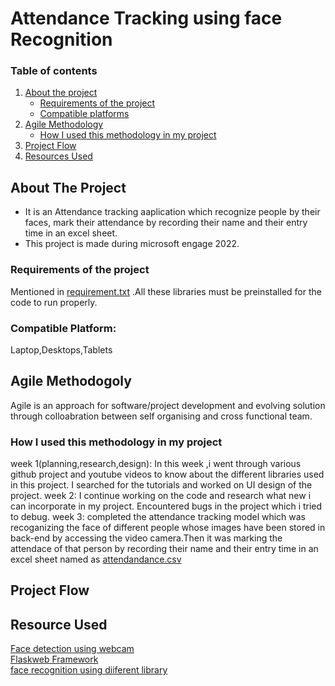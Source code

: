 # Attendance Tracking using face Recognition
### Table of contents <BR>
1. [About the project](https://github.com/ADHYA-MITTAL/face-recognition#about-the-project)<br>
    - [Requirements of the project](https://github.com/ADHYA-MITTAL/face-recognition#requirements-of-the-project)<br>
    - [Compatible platforms](https://github.com/ADHYA-MITTAL/face-recognition#compatible-platform)<br>  
2. [Agile Methodology](https://github.com/ADHYA-MITTAL/face-recognition/#agile-methodogoly)<br>
    - [How I used this methodology in my project](https://github.com/ADHYA-MITTAL/face-recognition#how-i-used-this-methodology-in-my-project)<br>
3. [Project Flow](https://github.com/ADHYA-MITTAL/face-recognition/#project-flow) <br>
4. [Resources Used](https://github.com/ADHYA-MITTAL/face-recognition/#resource-used)
  
## About The Project
- It is an Attendance tracking aaplication which recognize people by their faces, mark their attendance by recording their name and their entry time in an excel sheet.
- This project is made during microsoft engage 2022.<br>
### Requirements of the project
Mentioned in [requirement.txt](https://github.com/ADHYA-MITTAL/face-recognition/blob/main/requirement.txt) .All these libraries must be preinstalled for the code to run properly. <br>
### Compatible Platform:<br>
Laptop,Desktops,Tablets
## Agile Methodogoly
Agile is an approach for software/project development and evolving solution through colloabration between self organising and cross functional team.
### How I used this methodology in my project
week 1(planning,research,design):
In this week ,i went through various github project and youtube videos to know about the different libraries used in this project. I searched for the tutorials and worked on UI design of the project.
week 2:
 I continue working on the code and research what new i can incorporate in my project. Encountered bugs in the project which i tried to debug.
week 3: 
 completed the attendance tracking model which was recoganizing the face of different people whose images have been stored in back-end by accessing the video camera.Then it was marking the attendace of that person by recording their name and their entry time in an excel sheet named as [attendandance.csv]()
## Project Flow
  
## Resource Used
 [Face detection using webcam](https://realpython.com/face-detection-in-python-using-a-webcam/#pre-requisites)<br>
 [Flaskweb Framework](https://www.youtube.com/watch?v=Az1MH_e1hVA)<br>
 [face recognition using diiferent library](https://analyticsindiamag.com/a-complete-guide-on-building-a-face-attendance-system/)
